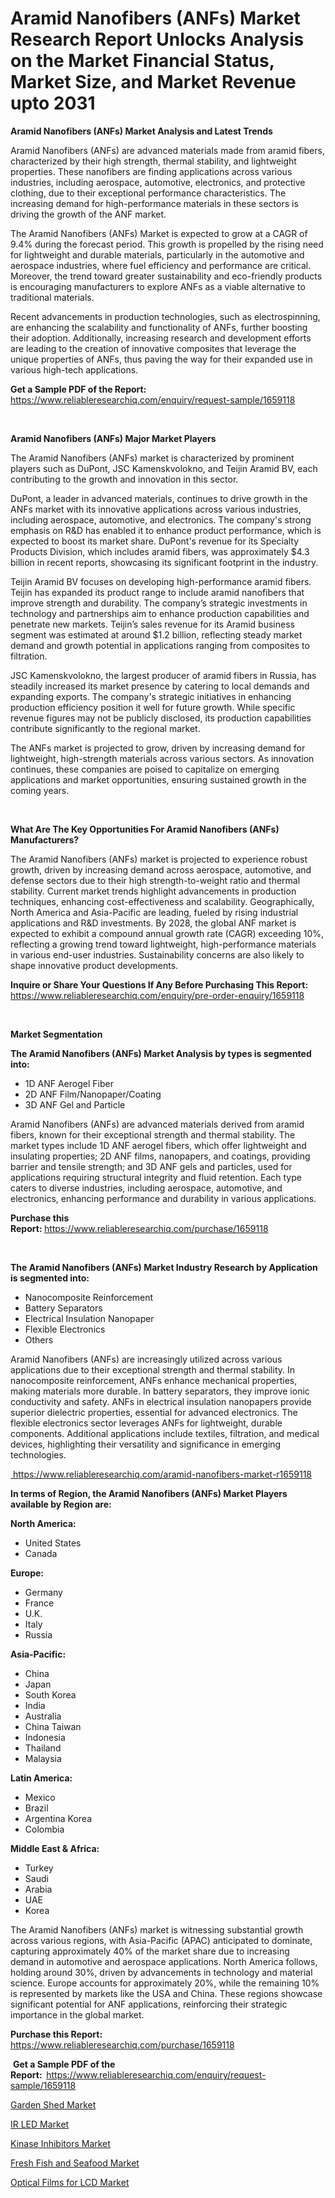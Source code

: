 <p><h1>Aramid Nanofibers (ANFs) Market Research Report Unlocks Analysis on the Market Financial Status, Market Size, and Market Revenue upto 2031</h1></p><p><strong>Aramid Nanofibers (ANFs) Market Analysis and Latest Trends</strong></p>
<p><p>Aramid Nanofibers (ANFs) are advanced materials made from aramid fibers, characterized by their high strength, thermal stability, and lightweight properties. These nanofibers are finding applications across various industries, including aerospace, automotive, electronics, and protective clothing, due to their exceptional performance characteristics. The increasing demand for high-performance materials in these sectors is driving the growth of the ANF market.</p><p>The Aramid Nanofibers (ANFs) Market is expected to grow at a CAGR of 9.4% during the forecast period. This growth is propelled by the rising need for lightweight and durable materials, particularly in the automotive and aerospace industries, where fuel efficiency and performance are critical. Moreover, the trend toward greater sustainability and eco-friendly products is encouraging manufacturers to explore ANFs as a viable alternative to traditional materials.</p><p>Recent advancements in production technologies, such as electrospinning, are enhancing the scalability and functionality of ANFs, further boosting their adoption. Additionally, increasing research and development efforts are leading to the creation of innovative composites that leverage the unique properties of ANFs, thus paving the way for their expanded use in various high-tech applications.</p></p>
<p><strong>Get a Sample PDF of the Report:&nbsp;</strong> <a href="https://www.reliableresearchiq.com/enquiry/request-sample/1659118?utm_campaign=100&utm_medium=2&utm_source=Github&utm_content=ia&utm_term=03102024&utm_id=aramid-nanofibers-anfs">https://www.reliableresearchiq.com/enquiry/request-sample/1659118</a></p>
<p>&nbsp;</p>
<p><strong>Aramid Nanofibers (ANFs) Major Market Players</strong></p>
<p><p>The Aramid Nanofibers (ANFs) market is characterized by prominent players such as DuPont, JSC Kamenskvolokno, and Teijin Aramid BV, each contributing to the growth and innovation in this sector.</p><p>DuPont, a leader in advanced materials, continues to drive growth in the ANFs market with its innovative applications across various industries, including aerospace, automotive, and electronics. The company's strong emphasis on R&D has enabled it to enhance product performance, which is expected to boost its market share. DuPont's revenue for its Specialty Products Division, which includes aramid fibers, was approximately $4.3 billion in recent reports, showcasing its significant footprint in the industry.</p><p>Teijin Aramid BV focuses on developing high-performance aramid fibers. Teijin has expanded its product range to include aramid nanofibers that improve strength and durability. The company’s strategic investments in technology and partnerships aim to enhance production capabilities and penetrate new markets. Teijin’s sales revenue for its Aramid business segment was estimated at around $1.2 billion, reflecting steady market demand and growth potential in applications ranging from composites to filtration.</p><p>JSC Kamenskvolokno, the largest producer of aramid fibers in Russia, has steadily increased its market presence by catering to local demands and expanding exports. The company's strategic initiatives in enhancing production efficiency position it well for future growth. While specific revenue figures may not be publicly disclosed, its production capabilities contribute significantly to the regional market.</p><p>The ANFs market is projected to grow, driven by increasing demand for lightweight, high-strength materials across various sectors. As innovation continues, these companies are poised to capitalize on emerging applications and market opportunities, ensuring sustained growth in the coming years.</p></p>
<p>&nbsp;</p>
<p><strong>What Are The Key Opportunities For Aramid Nanofibers (ANFs) Manufacturers?</strong></p>
<p><p>The Aramid Nanofibers (ANFs) market is projected to experience robust growth, driven by increasing demand across aerospace, automotive, and defense sectors due to their high strength-to-weight ratio and thermal stability. Current market trends highlight advancements in production techniques, enhancing cost-effectiveness and scalability. Geographically, North America and Asia-Pacific are leading, fueled by rising industrial applications and R&D investments. By 2028, the global ANF market is expected to exhibit a compound annual growth rate (CAGR) exceeding 10%, reflecting a growing trend toward lightweight, high-performance materials in various end-user industries. Sustainability concerns are also likely to shape innovative product developments.</p></p>
<p><strong>Inquire or Share Your Questions If Any Before Purchasing This Report:</strong> <a href="https://www.reliableresearchiq.com/enquiry/pre-order-enquiry/1659118?utm_campaign=100&utm_medium=2&utm_source=Github&utm_content=ia&utm_term=03102024&utm_id=aramid-nanofibers-anfs">https://www.reliableresearchiq.com/enquiry/pre-order-enquiry/1659118</a></p>
<p>&nbsp;</p>
<p><strong>Market Segmentation</strong></p>
<p><strong>The Aramid Nanofibers (ANFs) Market Analysis by types is segmented into:</strong></p>
<p><ul><li>1D ANF Aerogel Fiber</li><li>2D ANF Film/Nanopaper/Coating</li><li>3D ANF Gel and Particle</li></ul></p>
<p><p>Aramid Nanofibers (ANFs) are advanced materials derived from aramid fibers, known for their exceptional strength and thermal stability. The market types include 1D ANF aerogel fibers, which offer lightweight and insulating properties; 2D ANF films, nanopapers, and coatings, providing barrier and tensile strength; and 3D ANF gels and particles, used for applications requiring structural integrity and fluid retention. Each type caters to diverse industries, including aerospace, automotive, and electronics, enhancing performance and durability in various applications.</p></p>
<p><strong>Purchase this Report:&nbsp;</strong><a href="https://www.reliableresearchiq.com/purchase/1659118?utm_campaign=100&utm_medium=2&utm_source=Github&utm_content=ia&utm_term=03102024&utm_id=aramid-nanofibers-anfs">https://www.reliableresearchiq.com/purchase/1659118</a></p>
<p>&nbsp;</p>
<p><strong>The Aramid Nanofibers (ANFs) Market Industry Research by Application is segmented into:</strong></p>
<p><ul><li>Nanocomposite Reinforcement</li><li>Battery Separators</li><li>Electrical Insulation Nanopaper</li><li>Flexible Electronics</li><li>Others</li></ul></p>
<p><p>Aramid Nanofibers (ANFs) are increasingly utilized across various applications due to their exceptional strength and thermal stability. In nanocomposite reinforcement, ANFs enhance mechanical properties, making materials more durable. In battery separators, they improve ionic conductivity and safety. ANFs in electrical insulation nanopapers provide superior dielectric properties, essential for advanced electronics. The flexible electronics sector leverages ANFs for lightweight, durable components. Additional applications include textiles, filtration, and medical devices, highlighting their versatility and significance in emerging technologies.</p></p>
<p><a href="https://www.reliableresearchiq.com/aramid-nanofibers-market-r1659118?utm_campaign=100&utm_medium=2&utm_source=Github&utm_content=ia&utm_term=03102024&utm_id=aramid-nanofibers-anfs">&nbsp;https://www.reliableresearchiq.com/aramid-nanofibers-market-r1659118</a></p>
<p><strong>In terms of Region, the Aramid Nanofibers (ANFs) Market Players available by Region are:</strong></p>
<p>
    <p> <strong> North America: </strong>
        <ul>
            <li>United States</li>
            <li>Canada</li>
        </ul>
        </p> 
    <p> <strong> Europe: </strong>
        <ul>
            <li>Germany</li>
            <li>France</li>
            <li>U.K.</li>
            <li>Italy</li>
            <li>Russia</li>
        </ul>
        </p> 
    <p> <strong> Asia-Pacific: </strong>
        <ul>
            <li>China</li>
            <li>Japan</li>
            <li>South Korea</li>
            <li>India</li>
            <li>Australia</li>
            <li>China Taiwan</li>
            <li>Indonesia</li>
            <li>Thailand</li>
            <li>Malaysia</li>
        </ul>
        </p> 
    <p> <strong> Latin America: </strong>
        <ul>
            <li>Mexico</li>
            <li>Brazil</li>
            <li>Argentina Korea</li>
            <li>Colombia</li>
        </ul>
        </p> 
    <p> <strong> Middle East & Africa: </strong>
        <ul>
            <li>Turkey</li>
            <li>Saudi</li>
            <li>Arabia</li>
            <li>UAE</li>
            <li>Korea</li>
        </ul>
    </p>
    </p>
<p><p>The Aramid Nanofibers (ANFs) market is witnessing substantial growth across various regions, with Asia-Pacific (APAC) anticipated to dominate, capturing approximately 40% of the market share due to increasing demand in automotive and aerospace applications. North America follows, holding around 30%, driven by advancements in technology and material science. Europe accounts for approximately 20%, while the remaining 10% is represented by markets like the USA and China. These regions showcase significant potential for ANF applications, reinforcing their strategic importance in the global market.</p></p>
<p><strong>Purchase this Report: </strong><a href="https://www.reliableresearchiq.com/purchase/1659118?utm_campaign=100&utm_medium=2&utm_source=Github&utm_content=ia&utm_term=03102024&utm_id=aramid-nanofibers-anfs">https://www.reliableresearchiq.com/purchase/1659118</a></p>
<p>&nbsp;<strong>Get a Sample PDF of the Report:&nbsp;&nbsp;</strong><a href="https://www.reliableresearchiq.com/enquiry/request-sample/1659118?utm_campaign=100&utm_medium=2&utm_source=Github&utm_content=ia&utm_term=03102024&utm_id=aramid-nanofibers-anfs">https://www.reliableresearchiq.com/enquiry/request-sample/1659118</a></p>
<p><strong></strong></p>
<p><p><a href="https://issuu.com/reportprime-2/docs/garden-shed-market-size-2030.pptx_63016fbcea387d?utm_campaign=100&utm_medium=2&utm_source=Github&utm_content=ia&utm_term=03102024&utm_id=aramid-nanofibers-anfs">Garden Shed Market</a></p><p><a href="https://www.linkedin.com/pulse/future-ready-strategic-insights-global-ir-led-market-2024-2031-wyn1f?utm_campaign=100&utm_medium=2&utm_source=Github&utm_content=ia&utm_term=03102024&utm_id=aramid-nanofibers-anfs">IR LED Market</a></p><p><a href="https://www.linkedin.com/pulse/global-kinase-inhibitors-market-projected-grow-cagr-99-forcasted-e2mye?trackingId=KEkRWAbjRs%2BsqgHCiJfa%2BQ%3D%3D&utm_campaign=100&utm_medium=2&utm_source=Github&utm_content=ia&utm_term=03102024&utm_id=aramid-nanofibers-anfs">Kinase Inhibitors Market</a></p><p><a href="https://issuu.com/reportprime-2/docs/fresh-fish-and-seafood-market-size-_1b0db0454ee365?utm_campaign=100&utm_medium=2&utm_source=Github&utm_content=ia&utm_term=03102024&utm_id=aramid-nanofibers-anfs">Fresh Fish and Seafood Market</a></p><p><a href="https://github.com/AnamariaOsmani252/Market-Research-Report-List-1/blob/main/optical-films-for-lcd-market.md?utm_campaign=100&utm_medium=2&utm_source=Github&utm_content=ia&utm_term=03102024&utm_id=aramid-nanofibers-anfs">Optical Films for LCD Market</a></p></p>